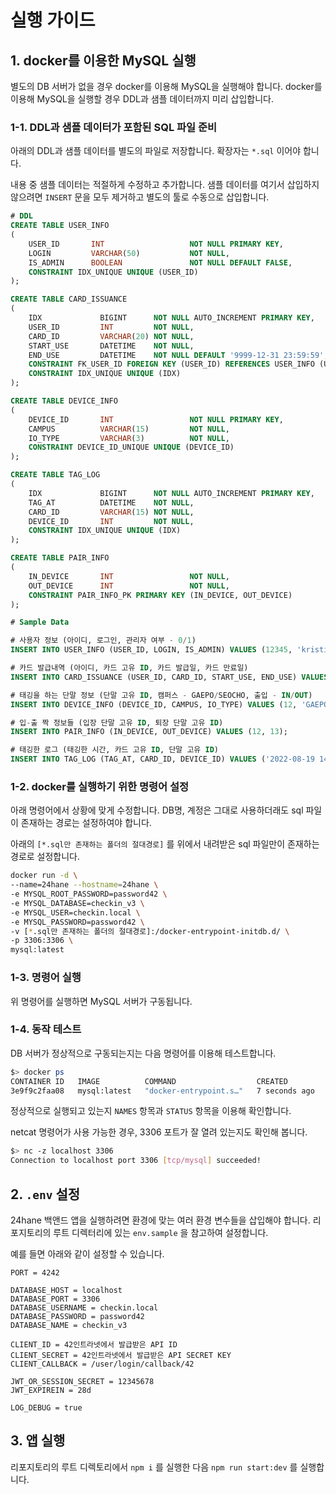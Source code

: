 # 실행 가이드

## 1. docker를 이용한 MySQL 실행

별도의 DB 서버가 없을 경우 docker를 이용해 MySQL을 실행해야 합니다. docker를 이용해 MySQL을 실행할 경우 DDL과 샘플 데이터까지 미리 삽입합니다.

### 1-1. DDL과 샘플 데이터가 포함된 SQL 파일 준비

아래의 DDL과 샘플 데이터를 별도의 파일로 저장합니다. 확장자는 `*.sql` 이어야 합니다.

내용 중 샘플 데이터는 적절하게 수정하고 추가합니다. 샘플 데이터를 여기서 삽입하지 않으려면 `INSERT` 문을 모두 제거하고 별도의 툴로 수동으로 삽입합니다.

```sql
# DDL
CREATE TABLE USER_INFO
(
    USER_ID       INT                   NOT NULL PRIMARY KEY,
    LOGIN         VARCHAR(50)           NOT NULL,
    IS_ADMIN      BOOLEAN               NOT NULL DEFAULT FALSE,
    CONSTRAINT IDX_UNIQUE UNIQUE (USER_ID)
);

CREATE TABLE CARD_ISSUANCE
(
    IDX             BIGINT      NOT NULL AUTO_INCREMENT PRIMARY KEY,
    USER_ID         INT         NOT NULL,
    CARD_ID         VARCHAR(20) NOT NULL,
    START_USE       DATETIME    NOT NULL,
    END_USE         DATETIME    NOT NULL DEFAULT '9999-12-31 23:59:59',
    CONSTRAINT FK_USER_ID FOREIGN KEY (USER_ID) REFERENCES USER_INFO (USER_ID),
    CONSTRAINT IDX_UNIQUE UNIQUE (IDX)
);

CREATE TABLE DEVICE_INFO
(
    DEVICE_ID       INT                 NOT NULL PRIMARY KEY,
    CAMPUS          VARCHAR(15)         NOT NULL,
    IO_TYPE         VARCHAR(3)          NOT NULL,
    CONSTRAINT DEVICE_ID_UNIQUE UNIQUE (DEVICE_ID)
);

CREATE TABLE TAG_LOG
(
    IDX             BIGINT      NOT NULL AUTO_INCREMENT PRIMARY KEY,
    TAG_AT          DATETIME    NOT NULL,
    CARD_ID         VARCHAR(15) NOT NULL,
    DEVICE_ID       INT         NOT NULL,
    CONSTRAINT IDX_UNIQUE UNIQUE (IDX)
);

CREATE TABLE PAIR_INFO
(
    IN_DEVICE       INT                 NOT NULL,
    OUT_DEVICE      INT                 NOT NULL,
    CONSTRAINT PAIR_INFO_PK PRIMARY KEY (IN_DEVICE, OUT_DEVICE)
);

# Sample Data

# 사용자 정보 (아이디, 로그인, 관리자 여부 - 0/1)
INSERT INTO USER_INFO (USER_ID, LOGIN, IS_ADMIN) VALUES (12345, 'kristine', 1);

# 카드 발급내역 (아이디, 카드 고유 ID, 카드 발급일, 카드 만료일)
INSERT INTO CARD_ISSUANCE (USER_ID, CARD_ID, START_USE, END_USE) VALUES (12345, '1234567890123', '2019-01-01 00:00:00', '9999-12-31 23:59:59');

# 태깅을 하는 단말 정보 (단말 고유 ID, 캠퍼스 - GAEPO/SEOCHO, 출입 - IN/OUT)
INSERT INTO DEVICE_INFO (DEVICE_ID, CAMPUS, IO_TYPE) VALUES (12, 'GAEPO', 'IN');

# 입-출 짝 정보들 (입장 단말 고유 ID, 퇴장 단말 고유 ID)
INSERT INTO PAIR_INFO (IN_DEVICE, OUT_DEVICE) VALUES (12, 13);

# 태깅한 로그 (태깅한 시간, 카드 고유 ID, 단말 고유 ID)
INSERT INTO TAG_LOG (TAG_AT, CARD_ID, DEVICE_ID) VALUES ('2022-08-19 14:41:44', '8501109000615', 15);
```

### 1-2. docker를 실행하기 위한 명령어 설정

아래 명령어에서 상황에 맞게 수정합니다. DB명, 계정은 그대로 사용하더래도 sql 파일이 존재하는 경로는 설정하여야 합니다.

아래의 `[*.sql만 존재하는 폴더의 절대경로]` 를 위에서 내려받은 sql 파일만이 존재하는 경로로 설정합니다.

```bash
docker run -d \
--name=24hane --hostname=24hane \
-e MYSQL_ROOT_PASSWORD=password42 \
-e MYSQL_DATABASE=checkin_v3 \
-e MYSQL_USER=checkin.local \
-e MYSQL_PASSWORD=password42 \
-v [*.sql만 존재하는 폴더의 절대경로]:/docker-entrypoint-initdb.d/ \
-p 3306:3306 \
mysql:latest
```

### 1-3. 명령어 실행

위 명령어를 실행하면 MySQL 서버가 구동됩니다.

### 1-4. 동작 테스트

DB 서버가 정상적으로 구동되는지는 다음 명령어를 이용해 테스트합니다.

```bash
$> docker ps
CONTAINER ID   IMAGE          COMMAND                  CREATED         STATUS         PORTS                               NAMES
3e9f9c2faa08   mysql:latest   "docker-entrypoint.s…"   7 seconds ago   Up 5 seconds   0.0.0.0:3306->3306/tcp, 33060/tcp   24hane
```

정상적으로 실행되고 있는지 `NAMES` 항목과 `STATUS` 항목을 이용해 확인합니다.

netcat 명령어가 사용 가능한 경우, 3306 포트가 잘 열려 있는지도 확인해 봅니다.

```bash
$> nc -z localhost 3306
Connection to localhost port 3306 [tcp/mysql] succeeded!
```

## 2. `.env` 설정

24hane 백앤드 앱을 실행하려면 환경에 맞는 여러 환경 변수들을 삽입해야 합니다. 리포지토리의 루트 디렉터리에 있는 `env.sample` 을 참고하여 설정합니다.

예를 들면 아래와 같이 설정할 수 있습니다.

```
PORT = 4242

DATABASE_HOST = localhost
DATABASE_PORT = 3306
DATABASE_USERNAME = checkin.local
DATABASE_PASSWORD = password42
DATABASE_NAME = checkin_v3

CLIENT_ID = 42인트라넷에서 발급받은 API ID
CLIENT_SECRET = 42인트라넷에서 발급받은 API SECRET KEY
CLIENT_CALLBACK = /user/login/callback/42

JWT_OR_SESSION_SECRET = 12345678
JWT_EXPIREIN = 28d

LOG_DEBUG = true
```

## 3. 앱 실행

리포지토리의 루트 디렉토리에서 `npm i` 를 실행한 다음 `npm run start:dev` 를 실행합니다.
